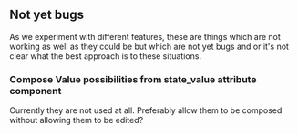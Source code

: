 

## Not yet bugs

As we experiment with different features, these are things which are not working as
well as they could be but which are not yet bugs and or it's not clear what the best
approach is to these situations.

### Compose Value possibilities from state_value attribute component

Currently they are not used at all.  Preferably allow them to be composed without
allowing them to be edited?

